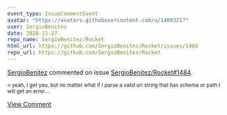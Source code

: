 ```yaml
---
event_type: IssueCommentEvent
avatar: "https://avatars.githubusercontent.com/u/1480321?"
user: SergioBenitez
date: 2020-11-27
repo_name: SergioBenitez/Rocket
html_url: https://github.com/SergioBenitez/Rocket/issues/1484
repo_url: https://github.com/SergioBenitez/Rocket
---
```


<a href='https://github.com/SergioBenitez' target='_blank'>SergioBenitez</a> commented on issue <a href='https://github.com/SergioBenitez/Rocket/issues/1484' target='_blank'>SergioBenitez/Rocket#1484</a>.

<small>> yeah, I get you, but no matter what if I parse a valid uri string that has schema or path I will get an error....</small>

<a href='https://github.com/SergioBenitez/Rocket/issues/1484' target='_blank'>View Comment</a>